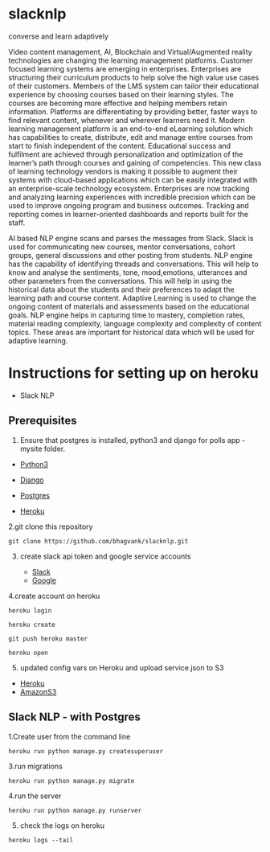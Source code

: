 # slacknlp
converse and learn adaptively

Video content management, AI, Blockchain and Virtual/Augmented reality technologies are changing the learning management platforms. Customer focused learning systems are emerging in enterprises. Enterprises are structuring their curriculum products to help solve the high value use cases of their customers. Members of the LMS system can tailor their educational experience by choosing courses based on their learning styles. The courses are becoming more effective and helping members retain information. Platforms are differentiating by providing better, faster ways to find relevant content, whenever and wherever learners need it. Modern learning management platform is an end-to-end eLearning solution which has capabilities to create, distribute, edit and manage entire courses from start to finish independent of the content. Educational success and fulfilment are achieved through personalization and optimization of the learner’s path through courses and gaining of competencies. This new class of learning technology vendors is making it possible to augment their systems with cloud-based applications which can be easily integrated with an enterprise-scale technology ecosystem. Enterprises are now tracking and analyzing learning experiences with incredible precision which can be used to improve ongoing program and business outcomes. Tracking and reporting comes in learner-oriented dashboards and reports built for the staff. 

AI based NLP engine scans and parses the messages from Slack. Slack is used for communicating new courses, mentor conversations, cohort groups, general discussions and other posting from students. NLP engine has the capability of identifying threads and conversations. This will help to know and analyse  the sentiments, tone, mood,emotions, utterances and other parameters  from the conversations. This will help in using the historical data about the students and their preferences to adapt the learning path and course content.   Adaptive Learning is used to change the ongoing content of materials and assessments  based on the educational goals. NLP engine helps in capturing time to mastery, completion rates, material reading complexity, language complexity and complexity of content topics. These areas are important for historical data which will be used for adaptive learning.

# Instructions for setting up on heroku



  
  * Slack NLP
## Prerequisites

1. Ensure that postgres is installed, python3 and django for polls app - mysite folder.

  * [Python3](https://www.python.org/downloads/)

  * [Django](https://docs.djangoproject.com/en/2.0/topics/install/#installing-official-release)

  * [Postgres](https://elements.heroku.com/addons/heroku-postgresql)
  
  * [Heroku](https://devcenter.heroku.com/articles/getting-started-with-python#introduction)

2.git clone this repository
```
git clone https://github.com/bhagvank/slacknlp.git

```

3. create slack api token and google service accounts

   * [Slack](https://api.slack.com/custom-integrations/legacy-tokens)
   * [Google](https://cloud.google.com/compute/docs/access/service-accounts)

4.create account on heroku
```
heroku login 

heroku create

git push heroku master

heroku open
```

5. updated config vars on Heroku and upload service.json to S3

  * [Heroku](https://devcenter.heroku.com/articles/config-vars)
  * [AmazonS3](https://docs.aws.amazon.com/AmazonS3/latest/dev/UsingBucket.html)
  
## Slack NLP  - with Postgres

1.Create user from the command line
```
heroku run python manage.py createsuperuser
```

3.run migrations
```
heroku run python manage.py migrate

```
4.run the server
```
heroku run python manage.py runserver
```
5. check the logs on heroku
```
heroku logs --tail
```


